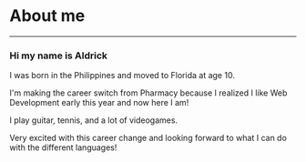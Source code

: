 # About me

---

### Hi my name is Aldrick

I was born in the Philippines and moved to Florida at age 10.

I'm making the career switch from Pharmacy because I realized I like Web Development early this year and now here I am!

I play guitar, tennis, and a lot of videogames.

Very excited with this career change and looking forward to what I can do with the different languages!